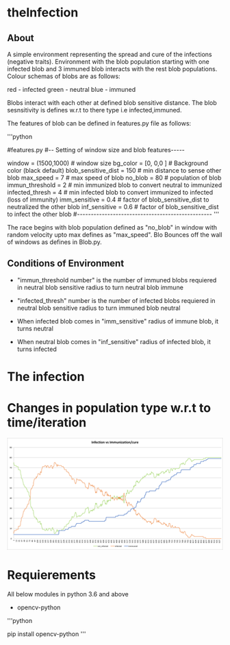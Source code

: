 # theInfection

## About

A simple environment representing the spread and cure of the infections (negative traits).
Environment with the blob population starting with one infected blob and 3 immuned blob interacts
with the rest blob populations. Colour schemas of blobs are as follows:

red - infected
green - neutral
blue - immuned 

Blobs interact with each other at defined blob sensitive distance. The blob sesnsitivity is defines 
w.r.t to there type i.e infected,immuned.

The features of blob can be defined in features.py file as follows:

'''python

#features.py
#-- Setting of window size and blob features-----

window = (1500,1000)        # window size
bg_color = [0, 0,0 ]        # Background color (black default)
blob_sensitive_dist = 150   # min distance to sense other blob
max_speed = 7                   # max speed of blob
no_blob = 80                # population of blob
immun_threshold = 2         # min immunized blob to convert neutral to immunized
infected_thresh = 4	        # min infected blob to convert immunized to infected (loss of immunity)
imm_sensitive = 0.4	        # factor of blob_sensitive_dist to neutralized the other blob
inf_sensitive = 0.6			# factor of blob_sensitive_dist to infect the other blob
#-------------------------------------------------
'''

The race begins with blob population defined as "no_blob" in window with random velocity upto max defines as "max_speed".
Blo Bounces off the wall of windows as defines in Blob.py.

## Conditions of Environment

- "immun_threshold number" is the number of immuned blobs requiered in neutral blob sensitive radius to turn neutral
blob immune

- "infected_thresh" number is the number of infected blobs requiered in neutral blob sensitive radius to turn immuned 
blob neutral

- When infected blob comes in "imm_sensitive" radius of immune blob, it turns neutral

- When neutral blob comes in "inf_sensitive" radius of infected blob, it turns infected


# The infection


# Changes in population type w.r.t to time/iteration

![alt text](https://github.com/rishi-99/theInfection/blob/master/The_fight_2.png)


# Requierements 
All below modules in python 3.6 and above

- opencv-python 

'''python

pip install opencv-python
'''








